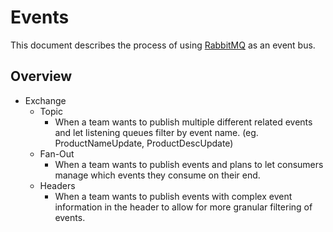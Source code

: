 # Events
This document describes the process of using [RabbitMQ](Messaging/RabbitMQ) as
an event bus.

## Overview

* Exchange
  * Topic
    * When a team wants to publish multiple different related events and let
    listening queues filter by event name. (eg. ProductNameUpdate,
    ProductDescUpdate)
  * Fan-Out
    * When a team wants to publish events and plans to let consumers manage
    which events they consume on their end.
  * Headers
    * When a team wants to publish events with complex event information in
    the header to allow for more granular filtering of events.
